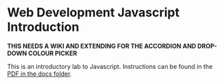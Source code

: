 # Web Development Javascript Introduction

**THIS NEEDS A WIKI AND EXTENDING FOR THE ACCORDION AND DROP-DOWN COLOUR PICKER**

This is an introductory lab to Javascript.  Instructions can be found in the [PDF in the docs folder](docs/js-intro-arrays-forms.pdf).

